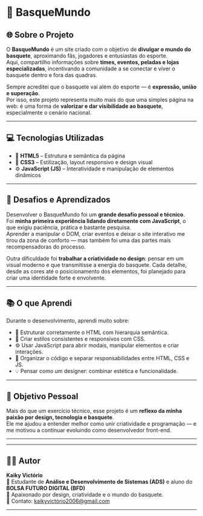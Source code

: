 # 🏀 **BasqueMundo**

## 🌐 Sobre o Projeto  
O **BasqueMundo** é um site criado com o objetivo de **divulgar o mundo do basquete**, aproximando fãs, jogadores e entusiastas do esporte.  
Aqui, compartilho informações sobre **times, eventos, peladas e lojas especializadas**, incentivando a comunidade a se conectar e viver o basquete dentro e fora das quadras.  

Sempre acreditei que o basquete vai além do esporte — é **expressão, união e superação**.  
Por isso, este projeto representa muito mais do que uma simples página na web: é uma forma de **valorizar e dar visibilidade ao basquete**, especialmente o cenário nacional.  

---

## 💻 Tecnologias Utilizadas  
- 🧱 **HTML5** – Estrutura e semântica da página  
- 🎨 **CSS3** – Estilização, layout responsivo e design visual  
- ⚙️ **JavaScript (JS)** – Interatividade e manipulação de elementos dinâmicos  

---

## 🚀 Desafios e Aprendizados  
Desenvolver o BasqueMundo foi um **grande desafio pessoal e técnico**.  
Foi **minha primeira experiência lidando diretamente com JavaScript**, o que exigiu paciência, prática e bastante pesquisa.  
Aprender a manipular o DOM, criar eventos e deixar o site interativo me tirou da zona de conforto — mas também foi uma das partes mais recompensadoras do processo.  

Outra dificuldade foi **trabalhar a criatividade no design**: pensar em um visual moderno e que transmitisse a energia do basquete. Cada detalhe, desde as cores até o posicionamento dos elementos, foi planejado para criar uma identidade forte e envolvente.  

---

## 📚 O que Aprendi  
Durante o desenvolvimento, aprendi muito sobre:
- 📄 Estruturar corretamente o HTML com hierarquia semântica.  
- 🎨 Criar estilos consistentes e responsivos com CSS.  
- ⚙️ Usar JavaScript para abrir modais, manipular elementos e criar interações.  
- 🧠 Organizar o código e separar responsabilidades entre HTML, CSS e JS.  
- 💡 Pensar como um designer: combinar estética e funcionalidade.  

---

## 🎯 Objetivo Pessoal  
Mais do que um exercício técnico, esse projeto é um **reflexo da minha paixão por design, tecnologia e basquete**.  
Ele me ajudou a entender melhor como unir criatividade e programação — e me motivou a continuar evoluindo como desenvolvedor front-end.  

---


---

## 👨‍💻 Autor  
**Kaiky Victório**  
📘 Estudante de **Análise e Desenvolvimento de Sistemas (ADS)** e aluno do **BOLSA FUTURO DIGITAL (BFD)**  
🎨 Apaixonado por design, criatividade e o mundo do basquete.  
📧 Contato: kaikyvictório2006@gmail.com 

---
 
